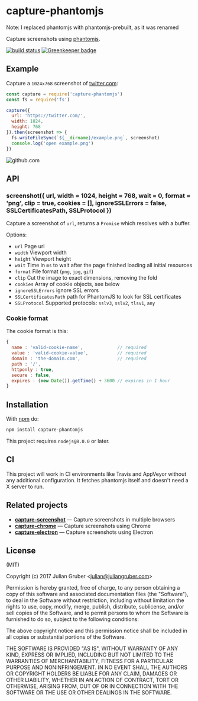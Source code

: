 # capture-phantomjs

Note: I replaced phantomjs with phantomjs-prebuilt, as it was renamed

Capture screenshots using [phantomjs](http://phantomjs.org/).

[![build status](https://secure.travis-ci.org/juliangruber/capture-phantomjs.png)](http://travis-ci.org/juliangruber/capture-phantomjs) [![Greenkeeper badge](https://badges.greenkeeper.io/juliangruber/capture-phantomjs.svg)](https://greenkeeper.io/)

## Example

Capture a `1024x768` screenshot of [twitter.com](http://twitter.com):

```js
const capture = require('capture-phantomjs')
const fs = require('fs')

capture({
  url: 'https://twitter.com/',
  width: 1024,
  height: 768
}).then(screenshot => {
  fs.writeFileSync(`${__dirname}/example.png`, screenshot)
  console.log('open example.png')
})
```

![github.com](https://raw.github.com/juliangruber/capture-phantomjs/master/example.png)

## API

### screenshot({ url, width = 1024, height = 768, wait = 0, format = 'png', clip = true, cookies = [], ignoreSSLErrors = false, SSLCertificatesPath, SSLProtocol })

Capture a screenshot of `url`, returns a `Promise` which resolves with a buffer.

Options:

- `url` Page url
- `width` Viewport width
- `height` Viewport height
- `wait` Time in `ms` to wait after the page finished loading all initial resources
- `format` File format (`png`, `jpg`, `gif`)
- `clip` Cut the image to exact dimensions, removing the fold
- `cookies` Array of cookie objects, see below
- `ignoreSSLErrors` ignore SSL errors
- `SSLCertificatesPath` path for PhantomJS to look for SSL certificates
- `SSLProtocol` Supported protocols: `sslv3`, `sslv2`, `tlsv1`, `any`

### Cookie format

The cookie format is this:

```js
{
  name : 'valid-cookie-name',             // required
  value : 'valid-cookie-value',           // required
  domain : 'the-domain.com',              // required
  path : '/',
  httponly : true,
  secure : false,
  expires : (new Date()).getTime() + 3600 // expires in 1 hour
}
```

## Installation

With [npm](https://npmjs.org) do:

```bash
npm install capture-phantomjs
```

This project requires `nodejs@8.0.0` or later.

## CI

This project will work in CI environments like Travis and AppVeyor without any additional configuration. It fetches phantomjs itself and doesn't need a X server to run.

## Related projects

- __[capture-screenshot](https://github.com/juliangruber/capture-screenshot)__ &mdash; Capture screenshots in multiple browsers
- __[capture-chrome](https://github.com/juliangruber/capture-chrome)__ &mdash; Capture screenshots using Chrome
- __[capture-electron](https://github.com/juliangruber/capture-electron)__ &mdash; Capture screenshots using Electron

## License

(MIT)

Copyright (c) 2017 Julian Gruber &lt;julian@juliangruber.com&gt;

Permission is hereby granted, free of charge, to any person obtaining a copy of
this software and associated documentation files (the "Software"), to deal in
the Software without restriction, including without limitation the rights to
use, copy, modify, merge, publish, distribute, sublicense, and/or sell copies
of the Software, and to permit persons to whom the Software is furnished to do
so, subject to the following conditions:

The above copyright notice and this permission notice shall be included in all
copies or substantial portions of the Software.

THE SOFTWARE IS PROVIDED "AS IS", WITHOUT WARRANTY OF ANY KIND, EXPRESS OR
IMPLIED, INCLUDING BUT NOT LIMITED TO THE WARRANTIES OF MERCHANTABILITY,
FITNESS FOR A PARTICULAR PURPOSE AND NONINFRINGEMENT. IN NO EVENT SHALL THE
AUTHORS OR COPYRIGHT HOLDERS BE LIABLE FOR ANY CLAIM, DAMAGES OR OTHER
LIABILITY, WHETHER IN AN ACTION OF CONTRACT, TORT OR OTHERWISE, ARISING FROM,
OUT OF OR IN CONNECTION WITH THE SOFTWARE OR THE USE OR OTHER DEALINGS IN THE
SOFTWARE.
